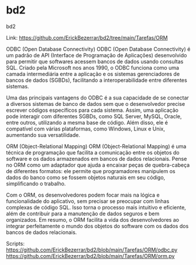 # bd2
bd2

Link: https://github.com/ErickBezerrar/bd2/tree/main/Tarefas/ORM

ODBC (Open Database Connectivity)
ODBC (Open Database Connectivity) é um padrão de API (Interface de Programação de Aplicações) desenvolvido para permitir que softwares acessem bancos de dados usando consultas SQL. Criado pela Microsoft nos anos 1990, o ODBC funciona como uma camada intermediária entre a aplicação e os sistemas gerenciadores de bancos de dados (SGBDs), facilitando a interoperabilidade entre diferentes sistemas.

Uma das principais vantagens do ODBC é a sua capacidade de se conectar a diversos sistemas de banco de dados sem que o desenvolvedor precise escrever códigos específicos para cada sistema. Assim, uma aplicação pode interagir com diferentes SGBDs, como SQL Server, MySQL, Oracle, entre outros, utilizando a mesma base de código. Além disso, ele é compatível com várias plataformas, como Windows, Linux e Unix, aumentando sua versatilidade.

ORM (Object-Relational Mapping)
ORM (Object-Relational Mapping) é uma técnica de programação que facilita a comunicação entre os objetos do software e os dados armazenados em bancos de dados relacionais. Pense no ORM como um adaptador que ajuda a encaixar peças de quebra-cabeça de diferentes formatos: ele permite que programadores manipulem os dados do banco como se fossem objetos naturais em seu código, simplificando o trabalho.

Com o ORM, os desenvolvedores podem focar mais na lógica e funcionalidade do aplicativo, sem precisar se preocupar com linhas complexas de código SQL. Isso torna o processo mais intuitivo e eficiente, além de contribuir para a manutenção de dados seguros e bem organizados. Em resumo, o ORM facilita a vida dos desenvolvedores ao integrar perfeitamente o mundo dos objetos do software com os dados dos bancos de dados relacionais.

Scripts:
https://github.com/ErickBezerrar/bd2/blob/main/Tarefas/ORM/odbc.py
https://github.com/ErickBezerrar/bd2/blob/main/Tarefas/ORM/orm.py